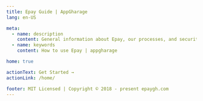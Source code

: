 ```yaml
---
title: Epay Guide | AppGharage
lang: en-US

meta:
  - name: description
    content: General information about Epay, our processes, and security
  - name: keywords
    content: How to use Epay | appgharage

home: true

actionText: Get Started →
actionLink: /home/

footer: MIT Licensed | Copyright © 2018 - present epaygh.com
---
```

